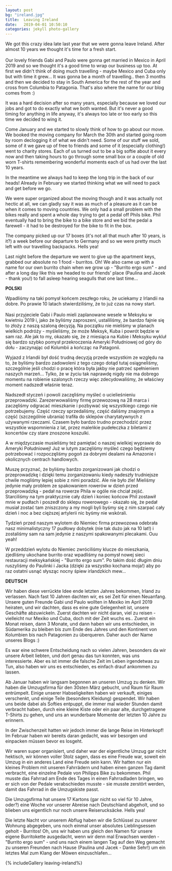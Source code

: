 ```yaml
---
layout: post
bg: "ireland.jpg"
title:  Leaving Ireland
date:   2019-04-01 10:50:10 
categories: jekyll photo-gallery
---
```



We got this crazy idea late last year that we were gonna leave Ireland. After almost 10 years we thought it's time for a fresh start.<br><br>
Our lovely friends Gabi and Paulo were gonna get married in Mexico in April 2019 and so we thought it's a good time to wrap our business up too. At first we didn't think of doing much travelling - maybe Mexico and Cuba only but with time it grew... It was gonna be a month of travelling.. then 3 months and then we decided to stay in South America for the rest of the year and cross from Columbia to Patagonia. That's also where the name for our blog comes from :)<br>

It was a hard decision after so many years, especially because we loved our jobs and got to do exactly what we both wanted. But it's never a good timing for anything in life anyway, it's always too late or too early so this time we decided to wing it.<br>

Come January and we started to slowly think of how to go about our move. We booked the moving company for March the 30th and started going room by room declogging it of what we didn't need. Some of our stuff we sold, some of it we gave up of free to friends and some of it (especially clothing!) went to charity stores. Each of us turned out to be a big softie about it every now and then taking hours to go through some small box or a couple of old worn T-shirts remembering wonderful moments each of us had over the last 10 years.<br>

In the meantime we always had to keep the long trip in the back of our heads! Already in February we started thinking what we will need to pack and get before we go.<br>

We were super organized about the moving though and it was actually not hectic at all, we can gladly say it was as much of a pleasure as it can be when it comes to moving countries. We only had a small problem with the bikes really and spent a whole day trying to get a pedal off Phils bike. Phil eventually had to bring the bike to a bike store and we bid the pedal a farewell - it had to be destroyed for the bike to fit in the box. <br>

The company picked up our 17 boxes (it's not all that much after 10 years, is it?) a week before our departure to Germany and so we were pretty much left with our travelling backpacks. Hells yea!<br>

Last night before the departure we went to give up the apartment keys, grabbed our absolute no 1 food - burritos. Oh! We also came up with a name for our own burrito chain when we grow up - "Burrito ergo sum" - and after a long day like this we headed to our friends' place (Paulina and Jacek - thank you!) to fall asleep hearing seagulls that one last time...<br>

<b>POLSKI</b>

Wpadliśmy na taki pomysł końcem zeszłego roku, że uciekamy z Irlandii na dobre. Po prawie 10 latach stwierdziliśmy, że to już czas na nowy start.<br><br>
Nasi przyjeciele Gabi i Paulo mieli zaplanowane wesele w Meksyku w kwietniu 2019 i, jako że byliśmy zaproszeni, ustaliliśmy, że bardzo fajnie się to złoży z naszą szaloną decyzją. Na początku nie mieliśmy w planach wielkich podróży - myśleliśmy, że może Meksyk, Kuba i powrót będzie w sam raz. Ale jak to my, okazało się, że z miesiąca na Kubie i Meksyku wykluł się bardzo szybko pomysł przekroczenia Ameryki Południowej od góry do dołu - zaczynając od Kolumbii a kończąc na Patagonii.<br>

Wyjazd z Irlandii był dość trudną decyzją przede wszystkim ze względu na to, że byliśmy bardzo zadowoleni z tego czego dotąd tutaj osiągneliśmy, szczególnie jeśli chodzi o pracę która była jakby nie patrzeć spełnieniem naszych marzeń... Tylko, że w życiu tak naprawdę nigdy nie ma dobrego momentu na robienie szalonych rzeczy więc zdecydowaliśmy, że właściwy moment nadszedł właśnie teraz.<br>

Nadszedł styczeń i powoli zaczęliśmy myśleć o ucielieśnieniu przeprowadzki. Zarezerwowaliśmy firmę przewozową na 28 marca i zaczęliśmy odgracać mieszkanie i pozbywać się wszystkiego czego nie potrzebujemy. Część rzeczy sprzedaliśmy, część daliśmy znajomym a część (szczególnie ubrania) trafiła do sklepów charytatywnych z używanymi rzeczami. Czasem było bardzo trudno przechodzić przez wszystkie wspomnienia z lat, przez maleńkie pudełeczka z biletami z koncertów czy stare znoszone koszulki.<br>

A w międzyczasie musieliśmy też pamiętać o naszej wielkiej wyprawie do Ameryki Południowej! Już w lutym zaczęliśmy myśleć czego będziemy potrzebować i rozpoczęliśmy pogoń za dobrymi dealami na Amazonie i okolicznych centrach handlowych.<br>

Muszę przyznać, że byliśmy bardzo zorganizowani jak chodzi o przeprowadzkę i dzięki temu zorganizowaniu kiedy nadeszły trudniejsze chwile mogliśmy lepiej sobie z nimi poradzić. Ale nie było źle! Mieliśmy jedynie mały problem ze spakowaniem rowerów w dzień przed przeprowadzką - pedał na rowerze Phila w ogóle nie chciał zejść. Starciliśmy na tym praktycznie cały dzień i koniec końcow Phil zostawił mnie w pudłach i poszedł do sklepu rowerowego - okazało się, że pedał musiał zostać tam zniszczony a my mogli byli byśmy się z nim szarpać cały dzień i noc a bez cięższej artylerii nic byśmy nie wskórali.<br>

Tydzień przed naszym wylotem do Niemiec firma przewozowa odebrała nasz minimalistyczny 17 pudłowy dobytek (nie tak dużo jak na 10 lat!) i zostaliśmy sam na sam jedynie z naszymi spakowanymi plecakami. Ouu yeah!<br>

W przeddzień wylotu do Niemiec zwróciliśmy klucze do mieszkania, zjedliśmy ukochane burrito oraz wpadliśmy na pomysł nowej sieci restauracji meksykańskiej - "Burrito ergo sum". Po takim dość długim dniu ruszyliśmy do Paulinki i Jacka (dzięki za wszystko kochana moja!) aby po raz ostatni usnąć słysząc nocny śpiew irlandzkich mew... 

<b>DEUTSCH</b>

Wir haben diese verrückte Idee ende letzten Jahres bekommen, Irland zu verlassen. Nach fast 10 Jahren dachten wir, es sei Zeit für einen Neuanfang.
Unsere guten Freunde Gabi und Paulo wollten in Mexiko im April 2019 heiraten, und wir dachten, dass es eine gute Gelegenheit ist, unsere Geschäfte abzuwickeln. Zuerst dachten wir nicht daran, viel zu reisen - vielleicht nur Mexiko und Cuba, doch mit der Zeit wuchs es.. Zuerst ein Monat reisen, dann 3 Monate, und dann haben wir uns entschieden, in Südamerika zu bleiben bis zum Ende des Jahres und den Kontinent von Kolumbien bis nach Patagonien zu überqueren. Daher auch der Name unseres Blogs :)<br>

Es war eine schwere Entscheidung nach so vielen Jahren, besonders da wir unsere Arbeit liebten, und dort genau das tun konnten, was uns interessierte. Aber es ist immer die falsche Zeit im Leben irgendetwas zu Tun, also haben wir uns es entschieden, es einfach drauf ankommen zu lassen.<br>

Ab Januar haben wir langsam begonnen an unseren Umzug zu denken. Wir haben die Umzugsfirma für den 30sten März gebucht, und Raum für Raum entrümpelt. Einige unserer Habseligkeiten haben wir verkauft, einiges verschenkt, und einige Teile (besonders Kleidung) gespendet. Wir haben uns beide dabei als Softies entpuppt, die immer mal wieder Stunden damit verbracht haben, durch eine kleine Kiste oder ein paar alte, durchgetragene T-Shirts zu gehen, und uns an wunderbare Momente der letzten 10 Jahre zu erinnern.

In der Zwischenzeit hatten wir jedoch immer die lange Reise im Hinterkopf! Im Februar haben wir bereits daran gedacht, was wir besorgen und einpacken müssen bevor es losgeht.<br>

Wir waren super organisiert, und daher war der eigentliche Umzug gar nicht hektisch, wir können voller Stolz sagen, dass es eine Freude war, soweit ein Umzug in ein anderes Land eine Freude sein kann. Wir hatten nur ein kleines Problem mit unseren Fahrrädern und haben einen ganzen Tag damit verbracht, eine einzelne Pedale von Philipps Bike zu bekommen. Phil musste das Fahrrad am Ende des Tages in einen Fahrradladen bringen, wo er sich von der Pedale verabschieden musste - sie musste zerstört werden, damit das Fahrrad in die Umzugskiste passt.<br>

Die Umzugsfirma hat unsere 17 Kartons (gar nicht so viel für 10 Jahre, oder?) eine Woche vor unserer Abreise nach Deutschland abgeholt, und so blieben uns eigentlich nur noch unsere Reiserucksäcke. Hells yea!<br>

Die letzte Nacht vor unserem Abflug haben wir die Schlüssel zu unserer Wohnung abgegeben, uns noch einmal unser absolutes Lieblingsessen geholt - Burritos! Oh, uns wir haben uns gleich den Namen für unsere eigene Burritokette ausgedacht, wenn wir denn mal Erwachsen werden - "Burrito ergo sum" - und uns nach einem langen Tag auf den Weg gemacht zu unseren Freunden nach Hause (Paulina und Jacek - Danke Sehr!) um ein letztes Mal zum Klang der Möwen einzuschlafen...<br>

{% includeGallery leaving-ireland%}